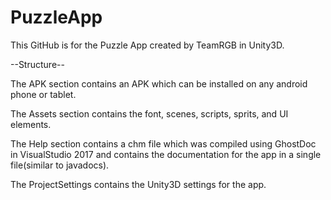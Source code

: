 # PuzzleApp
This GitHub is for the Puzzle App created by TeamRGB in Unity3D.


--Structure--

The APK section contains an APK which can be installed on any android phone or tablet.

The Assets section contains the font, scenes, scripts, sprits, and UI elements.

The Help section contains a chm file which was compiled using GhostDoc in VisualStudio 2017 and contains the documentation for the app in a single file(similar to javadocs).

The ProjectSettings contains the Unity3D settings for the app.